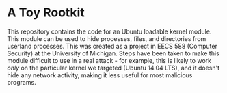 # A Toy Rootkit #

This repository contains the code for an Ubuntu loadable kernel module. This module can be used to hide processes, files, and directories from userland processes. This was created as a project in EECS 588 (Computer Security) at the University of Michigan. Steps have been taken to make this module difficult to use in a real attack - for example, this is likely to work *only* on the particular kernel we targeted (Ubuntu 14.04 LTS), and it doesn't hide any network activity, making it less useful for most malicious programs.